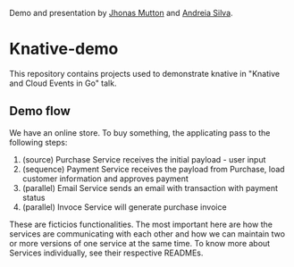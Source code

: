 Demo and presentation by [Jhonas Mutton](https://github.com/JhonasMutton) and [Andreia Silva](https://github.com/andreiac-silva).

# Knative-demo
This repository contains projects used to demonstrate knative in "Knative and Cloud Events in Go" talk.


## Demo flow

We have an online store. To buy something, the applicating pass to the following steps:

1. (source) Purchase Service receives the initial payload - user input
2. (sequence) Payment Service receives the payload from Purchase, load customer information and approves payment
3. (parallel) Email Service sends an email with transaction with payment status
4. (parallel) Invoce Service will generate purchase invoice

These are ficticios functionalities. The most important here are how the services are communicating with each other and how we can maintain two or more versions of one service at the same time. 
To know more about Services individually, see their respective READMEs. 
